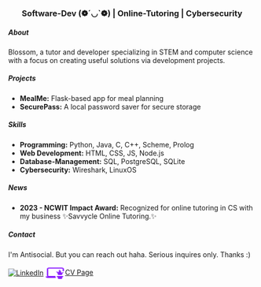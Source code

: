 <h3 align="center">Software-Dev (❁´◡`❁) | Online-Tutoring | Cybersecurity</h3>

<h5>About</h5>
<p>Blossom, a tutor and developer specializing in STEM and computer science with a focus on creating useful solutions via development projects.</p>

<h5>Projects</h5>
<ul>
  <li><b>MealMe:</b> Flask-based app for meal planning</li>
  <li><b>SecurePass:</b> A local password saver for secure storage</li>
</ul>

<h5>Skills</h5>
<ul>
  <li><b>Programming:</b> Python, Java, C, C++, Scheme, Prolog</li>
  <li><b>Web Development:</b> HTML, CSS, JS, Node.js</li>
  <li><b>Database-Management:</b> SQL, PostgreSQL, SQLite</li>
  <li><b>Cybersecurity:</b> Wireshark, LinuxOS</li>
</ul>

<h5>News</h5>
<ul>
  <li><b>2023 - NCWIT Impact Award:</b> Recognized for online tutoring in CS with my business ✨Savvycle Online Tutoring.✨</li>
</ul>

<h5>Contact</h5>
<p>I'm Antisocial. But you can reach out haha. Serious inquires only. Thanks :)</p>

<p>
  <a href="https://linkedin.com/in/blossom-ea" target="blank"><img align="center" src="https://raw.githubusercontent.com/rahuldkjain/github-profile-readme-generator/master/src/images/icons/Social/linked-in-alt.svg" alt="LinkedIn" height="30" width="40" /></a>
  <a href="https://bakpede1.github.io/cv" target="blank"><img align="center" src="/img.png" alt="Personal Site" height="30" width="40" />CV Page</a>
</p>
